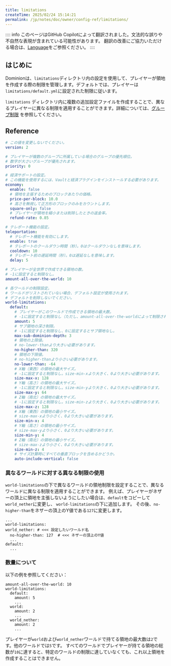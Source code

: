 ```yaml
---
title: limitations
createTime: 2025/02/24 15:14:21
permalink: /jp/notes/doc/owner/config-ref/limitations/
---
```


:::: info
このページはGitHub Copilotによって翻訳されました。文法的な誤りや不自然な表現が含まれている可能性があります。
翻訳の改善にご協力いただける場合は、[Language](/jp/notes/doc/owner/config-ref/languages/)をご参照ください。
::::

## はじめに

Dominionは、`limitations`ディレクトリ内の設定を使用して、プレイヤーが領地を作成する際の制限を管理します。デフォルトでは、プレイヤーは
`limitations/default.yml`に設定された制限に従います。

`limitations`
ディレクトリ内に複数の追加設定ファイルを作成することで、異なるプレイヤーに異なる制限を適用することができます。詳細については、[グループ制限](/jp/notes/doc/owner/other/multi-limitations/)
を参照してください。

## Reference

```yaml :collapsed-lines
# この値を変更しないでください。
version: 2

# プレイヤーが複数のグループに所属している場合のグループの優先順位。
# 数字が大さいグループが優先されます。
priority: 0

# 経済サポートの設定。
# この機能を使用するには、Vaultと経済プラグインをインストールする必要があります。
economy:
  enable: false
  # 領地を主張するためのブロックあたりの価格。
  price-per-block: 10.0
  # 高さを無視して正方形のブロックのみをカウントします。
  square-only: false
  # プレイヤーが領地を縮小または削除したときの返金率。
  refund-rate: 0.85

# テレポート機能の設定。
teleportation:
  # テレポート機能を有効にします。
  enable: true
  # テレポートのクールダウン時間（秒）。0はクールダウンなしを意味します。
  cooldown: 10
  # テレポート前の遅延時間（秒）。0は遅延なしを意味します。
  delay: 5

# プレイヤーが全世界で作成できる領地の数。
# -1に設定すると制限なし。
amount-all-over-the-world: 10

# 各ワールドの制限設定。
# ワールドがリストされていない場合、デフォルト設定が使用されます。
# デフォルトを削除しないでください。
world-limitations:
  default:
    # プレイヤーがこのワールドで作成できる領地の最大数。
    # -1に設定すると制限なし（ただし、amount-all-over-the-worldによって制限されます）。
    amount: 5
    # サブ領地の深さ制限。
    # -1に設定すると制限なし、0に設定するとサブ領地なし。
    max-sub-dominion-depth: 3
    # 領地の上限値。
    # no-lower-thanより大きい必要があります。
    no-higher-than: 320
    # 領地の下限値。
    # no-higher-thanより小さい必要があります。
    no-lower-than: -64
    # X軸（東西）の領地の最大サイズ。
    # -1に設定すると制限なし。size-min-xより大きく、0より大きい必要があります。
    size-max-x: 128
    # Y軸（高さ）の領地の最大サイズ。
    # -1に設定すると制限なし。size-min-yより大きく、0より大きい必要があります。
    size-max-y: 64
    # Z軸（南北）の領地の最大サイズ。
    # -1に設定すると制限なし。size-min-zより大きく、0より大きい必要があります。
    size-max-z: 128
    # X軸（東西）の領地の最小サイズ。
    # size-max-xより小さく、0より大きい必要があります。
    size-min-x: 4
    # Y軸（高さ）の領地の最小サイズ。
    # size-max-yより小さく、0より大きい必要があります。
    size-min-y: 4
    # Z軸（南北）の領地の最小サイズ。
    # size-max-zより小さく、0より大きい必要があります。
    size-min-z: 4
    # サイズ計算時にすべての垂直ブロックを含めるかどうか。
    auto-include-vertical: false

```

### 異なるワールドに対する異なる制限の使用

`world-limitations`の下で異なるワールドの領地制限を設定することで、異なるワールドに異なる制限を適用することができます。
例えば、プレイヤーがネザーの頂上に領地を主張しないようにしたい場合は、`default`をコピーして`world_nether`に変更し、
`world-limitations`の下に追加します。
その後、`no-higher-than`をネザーの頂上のY値である`127`に変更します。

```yaml{4}
...
world-limitations:
world_nether: # <<< 設定したいワールド名
  no-higher-than: 127  # <<< ネザーの頂上のY値
  ...
default:   
  ...
```

### 数量について

以下の例を参照してください：

```yaml{1,4,7,10}
amount-all-over-the-world: 10
world-limitations:
  default:
    amount: 5
    ...
  world:
    amount: 2
    ...
  world_nether:
    amount: 2
    ...
```

プレイヤーが`world`および`world_nether`ワールドで持てる領地の最大数は`2`です。他のワールドでは`5`です。
すべてのワールドでプレイヤーが持てる領地の総数が`10`に達すると、特定のワールドの制限に達していなくても、これ以上領地を作成することはできません。
